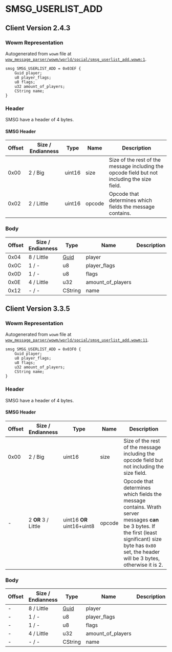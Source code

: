 # SMSG_USERLIST_ADD

## Client Version 2.4.3

### Wowm Representation

Autogenerated from `wowm` file at [`wow_message_parser/wowm/world/social/smsg_userlist_add.wowm:1`](https://github.com/gtker/wow_messages/tree/main/wow_message_parser/wowm/world/social/smsg_userlist_add.wowm#L1).
```rust,ignore
smsg SMSG_USERLIST_ADD = 0x03EF {
    Guid player;
    u8 player_flags;
    u8 flags;
    u32 amount_of_players;
    CString name;
}
```
### Header

SMSG have a header of 4 bytes.

#### SMSG Header

| Offset | Size / Endianness | Type   | Name   | Description |
| ------ | ----------------- | ------ | ------ | ----------- |
| 0x00   | 2 / Big           | uint16 | size   | Size of the rest of the message including the opcode field but not including the size field.|
| 0x02   | 2 / Little        | uint16 | opcode | Opcode that determines which fields the message contains.|

### Body

| Offset | Size / Endianness | Type | Name | Description | Comment |
| ------ | ----------------- | ---- | ---- | ----------- | ------- |
| 0x04 | 8 / Little | [Guid](../types/packed-guid.md) | player |  |  |
| 0x0C | 1 / - | u8 | player_flags |  |  |
| 0x0D | 1 / - | u8 | flags |  |  |
| 0x0E | 4 / Little | u32 | amount_of_players |  |  |
| 0x12 | - / - | CString | name |  |  |

## Client Version 3.3.5

### Wowm Representation

Autogenerated from `wowm` file at [`wow_message_parser/wowm/world/social/smsg_userlist_add.wowm:11`](https://github.com/gtker/wow_messages/tree/main/wow_message_parser/wowm/world/social/smsg_userlist_add.wowm#L11).
```rust,ignore
smsg SMSG_USERLIST_ADD = 0x03F0 {
    Guid player;
    u8 player_flags;
    u8 flags;
    u32 amount_of_players;
    CString name;
}
```
### Header

SMSG have a header of 4 bytes.

#### SMSG Header

| Offset | Size / Endianness | Type   | Name   | Description |
| ------ | ----------------- | ------ | ------ | ----------- |
| 0x00   | 2 / Big           | uint16 | size   | Size of the rest of the message including the opcode field but not including the size field.|
| -      | 2 **OR** 3 / Little| uint16 **OR** uint16+uint8 | opcode | Opcode that determines which fields the message contains. Wrath server messages **can** be 3 bytes. If the first (least significant) size byte has `0x80` set, the header will be 3 bytes, otherwise it is 2. |

### Body

| Offset | Size / Endianness | Type | Name | Description | Comment |
| ------ | ----------------- | ---- | ---- | ----------- | ------- |
| - | 8 / Little | [Guid](../types/packed-guid.md) | player |  |  |
| - | 1 / - | u8 | player_flags |  |  |
| - | 1 / - | u8 | flags |  |  |
| - | 4 / Little | u32 | amount_of_players |  |  |
| - | - / - | CString | name |  |  |

